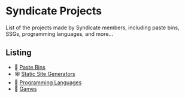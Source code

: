 # Syndicate Projects

List of the projects made by Syndicate members, including paste bins, SSGs, programming languages, and more...

## Listing

- 📄 [Paste Bins](pastebin.md)
- 🕸 [Static Site Generators](ssg.md)
- 📜 [Programming Languages](pl.md)
- 🎯 [Games](game.md)
